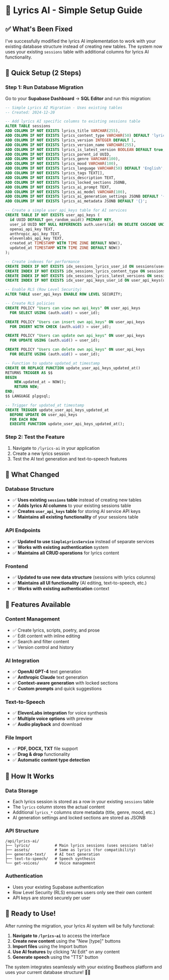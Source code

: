 # 🎵 Lyrics AI - Simple Setup Guide

## ✅ **What's Been Fixed**

I've successfully modified the lyrics AI implementation to work with your existing database structure instead of creating new tables. The system now uses your existing `sessions` table with additional columns for lyrics AI functionality.

## 🚀 **Quick Setup (2 Steps)**

### **Step 1: Run Database Migration**

Go to your **Supabase Dashboard** → **SQL Editor** and run this migration:

```sql
-- Simple Lyrics AI Migration - Uses existing tables
-- Created: 2024-12-20

-- Add lyrics AI specific columns to existing sessions table
ALTER TABLE sessions 
ADD COLUMN IF NOT EXISTS lyrics_title VARCHAR(255),
ADD COLUMN IF NOT EXISTS lyrics_content_type VARCHAR(50) DEFAULT 'lyrics' CHECK (lyrics_content_type IN ('script', 'lyrics', 'poetry', 'prose')),
ADD COLUMN IF NOT EXISTS lyrics_version INTEGER DEFAULT 1,
ADD COLUMN IF NOT EXISTS lyrics_version_name VARCHAR(255),
ADD COLUMN IF NOT EXISTS lyrics_is_latest_version BOOLEAN DEFAULT true,
ADD COLUMN IF NOT EXISTS lyrics_parent_id UUID,
ADD COLUMN IF NOT EXISTS lyrics_genre VARCHAR(100),
ADD COLUMN IF NOT EXISTS lyrics_mood VARCHAR(100),
ADD COLUMN IF NOT EXISTS lyrics_language VARCHAR(50) DEFAULT 'English',
ADD COLUMN IF NOT EXISTS lyrics_tags TEXT[],
ADD COLUMN IF NOT EXISTS lyrics_description TEXT,
ADD COLUMN IF NOT EXISTS lyrics_locked_sections JSONB,
ADD COLUMN IF NOT EXISTS lyrics_ai_prompt TEXT,
ADD COLUMN IF NOT EXISTS lyrics_ai_model VARCHAR(100),
ADD COLUMN IF NOT EXISTS lyrics_ai_generation_settings JSONB DEFAULT '{}',
ADD COLUMN IF NOT EXISTS lyrics_ai_metadata JSONB DEFAULT '{}';

-- Create a simple user_api_keys table for AI services
CREATE TABLE IF NOT EXISTS user_api_keys (
  id UUID DEFAULT gen_random_uuid() PRIMARY KEY,
  user_id UUID NOT NULL REFERENCES auth.users(id) ON DELETE CASCADE UNIQUE,
  openai_api_key TEXT,
  anthropic_api_key TEXT,
  elevenlabs_api_key TEXT,
  created_at TIMESTAMP WITH TIME ZONE DEFAULT NOW(),
  updated_at TIMESTAMP WITH TIME ZONE DEFAULT NOW()
);

-- Create indexes for performance
CREATE INDEX IF NOT EXISTS idx_sessions_lyrics_user_id ON sessions(user_id);
CREATE INDEX IF NOT EXISTS idx_sessions_lyrics_content_type ON sessions(lyrics_content_type);
CREATE INDEX IF NOT EXISTS idx_sessions_lyrics_latest_versions ON sessions(user_id, lyrics_is_latest_version);
CREATE INDEX IF NOT EXISTS idx_user_api_keys_user_id ON user_api_keys(user_id);

-- Enable RLS (Row Level Security)
ALTER TABLE user_api_keys ENABLE ROW LEVEL SECURITY;

-- Create RLS policies
CREATE POLICY "Users can view own api_keys" ON user_api_keys
  FOR SELECT USING (auth.uid() = user_id);

CREATE POLICY "Users can insert own api_keys" ON user_api_keys
  FOR INSERT WITH CHECK (auth.uid() = user_id);

CREATE POLICY "Users can update own api_keys" ON user_api_keys
  FOR UPDATE USING (auth.uid() = user_id);

CREATE POLICY "Users can delete own api_keys" ON user_api_keys
  FOR DELETE USING (auth.uid() = user_id);

-- Function to update updated_at timestamp
CREATE OR REPLACE FUNCTION update_user_api_keys_updated_at()
RETURNS TRIGGER AS $$
BEGIN
    NEW.updated_at = NOW();
    RETURN NEW;
END;
$$ LANGUAGE plpgsql;

-- Trigger for updated_at timestamp
CREATE TRIGGER update_user_api_keys_updated_at
  BEFORE UPDATE ON user_api_keys
  FOR EACH ROW
  EXECUTE FUNCTION update_user_api_keys_updated_at();
```

### **Step 2: Test the Feature**

1. Navigate to `/lyrics-ai` in your application
2. Create a new lyrics session
3. Test the AI text generation and text-to-speech features

## 🎯 **What Changed**

### **Database Structure**
- ✅ **Uses existing `sessions` table** instead of creating new tables
- ✅ **Adds lyrics AI columns** to your existing sessions table
- ✅ **Creates `user_api_keys` table** for storing AI service API keys
- ✅ **Maintains all existing functionality** of your sessions table

### **API Endpoints**
- ✅ **Updated to use `SimpleLyricsService`** instead of separate services
- ✅ **Works with existing authentication** system
- ✅ **Maintains all CRUD operations** for lyrics content

### **Frontend**
- ✅ **Updated to use new data structure** (sessions with lyrics columns)
- ✅ **Maintains all UI functionality** (AI editing, text-to-speech, etc.)
- ✅ **Works with existing authentication** context

## 🎨 **Features Available**

### **Content Management**
- ✅ Create lyrics, scripts, poetry, and prose
- ✅ Edit content with inline editing
- ✅ Search and filter content
- ✅ Version control and history

### **AI Integration**
- ✅ **OpenAI GPT-4** text generation
- ✅ **Anthropic Claude** text generation
- ✅ **Context-aware generation** with locked sections
- ✅ **Custom prompts** and quick suggestions

### **Text-to-Speech**
- ✅ **ElevenLabs integration** for voice synthesis
- ✅ **Multiple voice options** with preview
- ✅ **Audio playback** and download

### **File Import**
- ✅ **PDF, DOCX, TXT** file support
- ✅ **Drag & drop** functionality
- ✅ **Automatic content type detection**

## 🔧 **How It Works**

### **Data Storage**
- Each lyrics session is stored as a row in your existing `sessions` table
- The `lyrics` column stores the actual content
- Additional `lyrics_*` columns store metadata (title, genre, mood, etc.)
- AI generation settings and locked sections are stored as JSONB

### **API Structure**
```
/api/lyrics-ai/
├── lyrics/           # Main lyrics sessions (uses sessions table)
├── assets/           # Same as lyrics (for compatibility)
├── generate-text/    # AI text generation
├── text-to-speech/   # Speech synthesis
└── get-voices/       # Voice management
```

### **Authentication**
- Uses your existing Supabase authentication
- Row Level Security (RLS) ensures users only see their own content
- API keys are stored securely per user

## 🚀 **Ready to Use!**

After running the migration, your lyrics AI system will be fully functional:

1. **Navigate to `/lyrics-ai`** to access the interface
2. **Create new content** using the "New [type]" buttons
3. **Import files** using the Import button
4. **Use AI features** by clicking "AI Edit" on any content
5. **Generate speech** using the "TTS" button

The system integrates seamlessly with your existing Beatheos platform and uses your current database structure! 🎵✨
